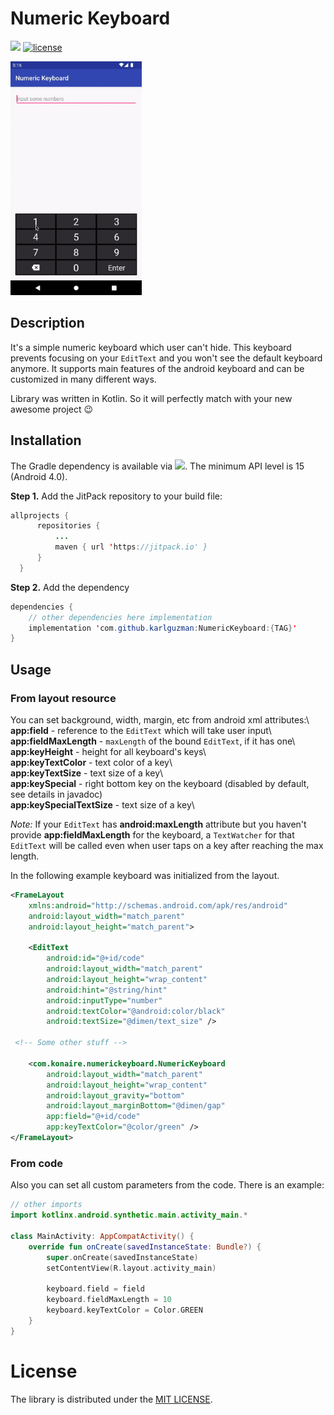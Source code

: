 
# Numeric Keyboard
[![](https://jitpack.io/v/karlguzman/NumericKeyboard.svg)](https://jitpack.io/#karlguzman/NumericKeyboard)
[![license](https://img.shields.io/github/license/mashape/apistatus.svg)](https://github.com/konaire/NumericKeyboard/blob/master/LICENSE.txt)

<img src="img/keyboard-input.gif" alt="Example" width="210"/>   

## Description
It's a simple numeric keyboard which user can't hide. This keyboard prevents focusing on your `EditText` and you won't see the default keyboard anymore. It supports main features of the android keyboard and can be customized in many different ways.

Library was written in Kotlin. So it will perfectly match with your new awesome project :wink:

## Installation
The Gradle dependency is available via  [![](https://jitpack.io/v/karlguzman/NumericKeyboard.svg)](https://jitpack.io/#karlguzman/NumericKeyboard). The minimum API level is 15 (Android 4.0).

**Step 1.** Add the JitPack repository to your build file:
  ```java
allprojects {
		repositories {
			...
			maven { url 'https://jitpack.io' }
		}
	}
```
**Step 2.** Add the dependency
```java  
dependencies {  
	// other dependencies here implementation 
	implementation 'com.github.karlguzman:NumericKeyboard:{TAG}'
}
```  

## Usage
### From layout resource
You can set background, width, margin, etc from android xml attributes:\  
**app:field** - reference to the `EditText` which will take user input\  
**app:fieldMaxLength** - `maxLength` of the bound `EditText`, if it has one\  
**app:keyHeight** - height for all keyboard's keys\  
**app:keyTextColor** - text color of a key\  
**app:keyTextSize** - text size of a key\  
**app:keySpecial** - right bottom key on the keyboard (disabled by default, see details in javadoc)  
**app:keySpecialTextSize** - text size of a key\

_Note:_ If your `EditText` has **android:maxLength** attribute but you haven't provide **app:fieldMaxLength** for the keyboard, a `TextWatcher` for that `EditText` will be called even when user taps on a key after reaching the max length.

In the following example keyboard was initialized from the layout.

```xml  
<FrameLayout  
    xmlns:android="http://schemas.android.com/apk/res/android"
    android:layout_width="match_parent"
    android:layout_height="match_parent">

    <EditText
        android:id="@+id/code"
        android:layout_width="match_parent"
        android:layout_height="wrap_content"
        android:hint="@string/hint"
        android:inputType="number"
        android:textColor="@android:color/black"
        android:textSize="@dimen/text_size" />

 <!-- Some other stuff -->  

    <com.konaire.numerickeyboard.NumericKeyboard
        android:layout_width="match_parent"
        android:layout_height="wrap_content"
        android:layout_gravity="bottom"
        android:layout_marginBottom="@dimen/gap"
        app:field="@+id/code"
        app:keyTextColor="@color/green" />
</FrameLayout>
```  

### From code
Also you can set all custom parameters from the code. There is an example:

```kotlin  
// other imports  
import kotlinx.android.synthetic.main.activity_main.*  
  
class MainActivity: AppCompatActivity() {  
    override fun onCreate(savedInstanceState: Bundle?) {
        super.onCreate(savedInstanceState)
        setContentView(R.layout.activity_main)

        keyboard.field = field
        keyboard.fieldMaxLength = 10
        keyboard.keyTextColor = Color.GREEN
    }
}
```  

# License
The library is distributed under the [MIT LICENSE](https://github.com/karlguzman/NumericKeyboard/blob/master/LICENSE.txt).
